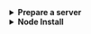 
<details>
  <summary>
 <b>Prepare a server</b>
  </summary>
  
#### Update System Packages
```bash
sudo apt update && sudo apt upgrade -y
```

#### Install Required Packages
```bash
sudo apt install curl tar wget clang pkg-config libssl-dev libleveldb-dev jq build-essential bsdmainutils git make ncdu htop screen unzip bc fail2ban htop -y
```

<details>
  <summary>
 Package Descriptions
  </summary>
      
>  - curl, wget: Tools for downloading files.  
> - clang, build-essential: Necessary for compiling software.  
> - pkg-config, libssl-dev, libleveldb-dev: Development libraries for software building.  
> - jq: Command-line JSON processor.  
> - git: Version control system.  
> - make, bsdmainutils: Build tools and utilities.  
> - ncdu, htop, screen: System monitoring and management utilities.  
> - unzip, bc: Tools for file decompression and arithmetic operations.  
> - fail2ban: Security utility to prevent brute force attacks.  

</details>

#### Install Go v1.21.6
```bash
ver="1.21.6" && \
cd $HOME && \
wget "https://golang.org/dl/go$ver.linux-amd64.tar.gz" && \
sudo rm -rf /usr/local/go && \
sudo tar -C /usr/local -xzf "go$ver.linux-amd64.tar.gz" && \
rm "go$ver.linux-amd64.tar.gz" && \
echo "export PATH=$PATH:/usr/local/go/bin:$HOME/go/bin" >> $HOME/.bash_profile && \
source $HOME/.bash_profile && \
go version
```

</details>

<details>
  <summary>
 <b>Node Install</b>
  </summary>
<details>
  <summary>
 <b>Installing Node Binary Files</b>
  </summary>

  <details>
  <summary>
 <b>Option 1: Building from Source</b>
  </summary>
    
```bash
git clone https://github.com/archway-network/archway.git archway && \
cd archway && \
git checkout v0.2.0 && \
make install
```
```bash
archwayd version --long | grep -e version -e commit
```
> version: 0.2.0   
> commit: 532f53724bf477c5c8826fae376906526a09ed2d   


</details>


  <details>
  <summary>
 <b>Option 2: Downloading the Precompiled Binarye</b>
  </summary>
    
</details>


</details>
</details>
